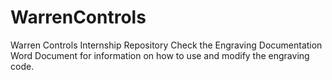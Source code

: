 # WarrenControls
Warren Controls Internship Repository
Check the Engraving Documentation Word Document for information on how to use and modify the engraving code.
